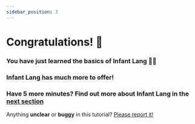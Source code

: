 ```yaml
---
sidebar_position: 3
---
```


# Congratulations! 🥇

### You have just learned the **basics of Infant Lang** 🎉🥳

### Infant Lang has **much more to offer**!

### Have **5 more minutes**? Find out more about Infant Lang in the [**next section**](/docs/arch/how-this-works)

Anything **unclear** or **buggy** in this tutorial? [Please report it!](https://github.com/infant-lang/documentation/issues)